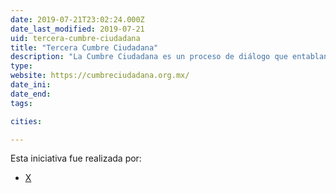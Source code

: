 ```yaml
---
date: 2019-07-21T23:02:24.000Z
date_last_modified: 2019-07-21
uid: tercera-cumbre-ciudadana
title: "Tercera Cumbre Ciudadana"
description: "La Cumbre Ciudadana es un proceso de diálogo que entablan diferentes organziaciones de la sociedad civil para construir una agenda en común con el objetivo de incidir en la política pública, de esta manera, se logra comparar las posiciones de los candidatos a la Presidencia de México en el 2018 frente a estas propuestas."
type: 
website: https://cumbreciudadana.org.mx/
date_ini: 
date_end: 
tags:

cities: 

---
```


Esta iniciativa fue realizada por:

- [X](/i/tercera-cumbre-ciudadana.html)
